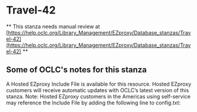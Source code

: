 # Travel-42
** This stanza needs manual review at [https://help.oclc.org/Library_Management/EZproxy/Database_stanzas/Travel-42](https://help.oclc.org/Library_Management/EZproxy/Database_stanzas/Travel-42) **

## Some of OCLC's notes for this stanza

A Hosted EZproxy Include File is available for this resource. Hosted EZproxy customers will receive automatic updates with OCLC&rsquo;s latest version of this stanza. Note: Hosted EZproxy customers in the Americas using self-service may reference the Include File by adding the following line to config.txt:

&nbsp;

&nbsp;
